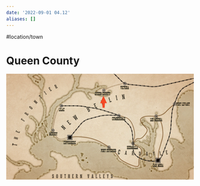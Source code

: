```yaml
---
date: '2022-09-01 04.12'
aliases: []
---
```

#location/town 
# Queen County

![](_attachments/Pasted%20image%2020220901161323.png)
